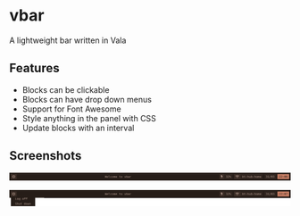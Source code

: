 # vbar

A lightweight bar written in Vala

## Features

- Blocks can be clickable
- Blocks can have drop down menus
- Support for Font Awesome
- Style anything in the panel with CSS
- Update blocks with an interval

## Screenshots

![screenshot of vbar](https://raw.githubusercontent.com/AndrewVos/vbar/master/screenshots/simple.png)

![screenshot of vbar with popup menu](https://raw.githubusercontent.com/AndrewVos/vbar/master/screenshots/popup.png)
